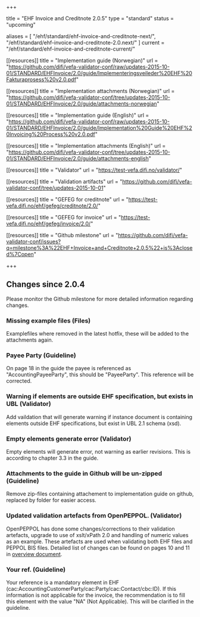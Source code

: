 +++

title = "EHF Invoice and Creditnote 2.0.5"
type = "standard"
status = "upcoming"

aliases = [ "/ehf/standard/ehf-invoice-and-creditnote-next/", "/ehf/standard/ehf-invoice-and-creditnote-2.0.next/" ]
current = "/ehf/standard/ehf-invoice-and-creditnote-current/"

[[resources]]
title = "Implementation guide (Norwegian)"
url = "https://github.com/difi/vefa-validator-conf/raw/updates-2015-10-01/STANDARD/EHFInvoice/2.0/guide/Implementeringsveileder%20EHF%20Fakturaprosess%20v2.0.pdf"

[[resources]]
title = "Implementation attachments (Norwegian)"
url = "https://github.com/difi/vefa-validator-conf/tree/updates-2015-10-01/STANDARD/EHFInvoice/2.0/guide/attachments-norwegian"

[[resources]]
title = "Implementation guide (English)"
url = "https://github.com/difi/vefa-validator-conf/raw/updates-2015-10-01/STANDARD/EHFInvoice/2.0/guide/Implementation%20Guide%20EHF%20Invoicing%20Process%20v2.0.pdf"

[[resources]]
title = "Implementation attachments (English)"
url = "https://github.com/difi/vefa-validator-conf/tree/updates-2015-10-01/STANDARD/EHFInvoice/2.0/guide/attachments-english"

[[resources]]
title = "Validator"
url = "https://test-vefa.difi.no/validator/"

[[resources]]
title = "Validation artifacts"
url = "https://github.com/difi/vefa-validator-conf/tree/updates-2015-10-01"

[[resources]]
title = "GEFEG for creditnote"
url = "https://test-vefa.difi.no/ehf/gefeg/creditnote/2.0/"

[[resources]]
title = "GEFEG for invoice"
url = "https://test-vefa.difi.no/ehf/gefeg/invoice/2.0/"

[[resources]]
title = "Github milestone"
url = "https://github.com/difi/vefa-validator-conf/issues?q=milestone%3A%22EHF+Invoice+and+Creditnote+2.0.5%22+is%3Aclosed%7Copen"

+++

## Changes since 2.0.4

Please monitor the Github milestone for more detailed information regarding changes.

### Missing example files (Files)

Examplefiles where removed in the latest hotfix, these will be added to the attachments again. 

### Payee Party (Guideline)

On page 18 in the guide the payee is referenced as "AccountingPayeeParty", this should be "PayeeParty". This reference will be corrected.

### Warning if elements are outside EHF specification, but exists in UBL (Validator)

Add vaildation that will generate warning if instance document is containing elements outside EHF specifications, but exist in UBL 2.1 schema (xsd).

### Empty elements generate error (Validator)

Empty elements will generate error, not warning as earlier revisions. This is according to chapter 3.3 in the guide.

### Attachments to the guide in Github will be un-zipped (Guideline)

Remove zip-files containing attachement to implementation guide on github, replaced by folder for easier access.

### Updated validation artefacts from OpenPEPPOL. (Validator)

OpenPEPPOL has done some changes/corrections to their validation artefacts, upgrade to use of xslt/xPath 2.0 and handling of numeric values as an example. These artefacts are used when validating both EHF files and PEPPOL BIS files. 
Detailed list of changes can be found on pages 10 and 11 in [overview document](/docs/ehf/20150820_updates_2015-10-01.pdf).

### Your ref. (Guideline)

Your reference is a mandatory element in EHF (cac:AccountingCustomerParty/cac:Party/cac:Contact/cbc:ID). If this information is not applicable for the invoice, the recommendation is to fill this element with the value "NA" (Not Applicable). This will be clarified in the guideline. 